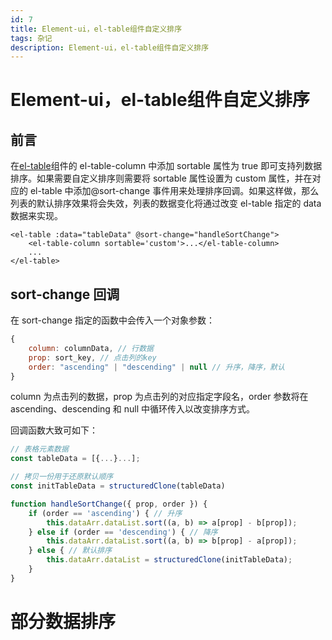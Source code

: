 ```yaml
---
id: 7
title: Element-ui，el-table组件自定义排序
tags: 杂记
description: Element-ui，el-table组件自定义排序
---
```


# Element-ui，el-table组件自定义排序

## 前言

在[el-table](https://element.eleme.cn/##/zh-CN/component/table)组件的 el-table-column 中添加 sortable 属性为 true 即可支持列数据排序。如果需要自定义排序则需要将 sortable 属性设置为 custom 属性，并在对应的 el-table 中添加@sort-change 事件用来处理排序回调。如果这样做，那么列表的默认排序效果将会失效，列表的数据变化将通过改变 el-table 指定的 data 数据来实现。

```vue
<el-table :data="tableData" @sort-change="handleSortChange">
	<el-table-column sortable='custom'>...</el-table-column>
	...
</el-table>
```

## sort-change 回调

在 sort-change 指定的函数中会传入一个对象参数：

```js
{
    column: columnData, // 行数据
    prop: sort_key, // 点击列的key
    order: "ascending" | "descending" | null // 升序，降序，默认
}
```

column 为点击列的数据，prop 为点击列的对应指定字段名，order 参数将在 ascending、descending 和 null 中循环传入以改变排序方式。

回调函数大致可如下：

```js
// 表格元素数据
const tableData = [{...}...];

// 拷贝一份用于还原默认顺序
const initTableData = structuredClone(tableData)

function handleSortChange({ prop, order }) {
    if (order == 'ascending') { // 升序
        this.dataArr.dataList.sort((a, b) => a[prop] - b[prop]);
    } else if (order == 'descending') { // 降序
        this.dataArr.dataList.sort((a, b) => b[prop] - a[prop]);
    } else { // 默认排序
		this.dataArr.dataList = structuredClone(initTableData);
    }
}
```

# 部分数据排序


